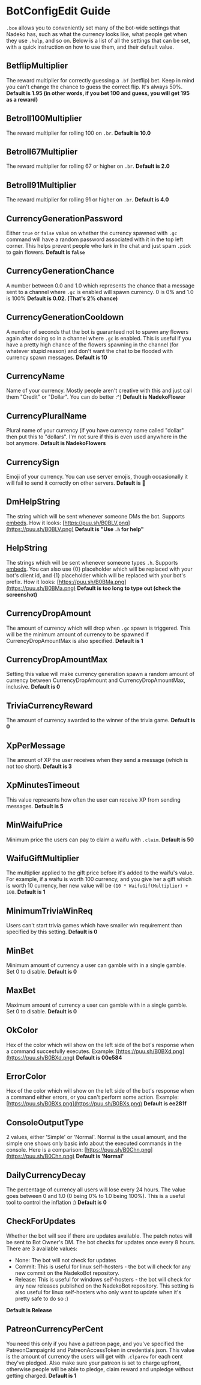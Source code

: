 # BotConfigEdit Guide

`.bce` allows you to conveniently set many of the bot-wide settings that Nadeko has, such as what the currency looks like, what people get when they use `.help`, and so on.
Below is a list of all the settings that can be set, with a quick instruction on how to use them, and their default value.

## BetflipMultiplier

The reward multiplier for correctly guessing a `.bf` (betflip) bet. Keep in mind you can't change the chance to guess the correct flip. It's always 50%.
**Default is 1.95 (in other words, if you bet 100 and guess, you will get 195 as a reward)**

## Betroll100Multiplier

The reward multiplier for rolling 100 on `.br`.
**Default is 10.0**

## Betroll67Multiplier

The reward multiplier for rolling 67 or higher on `.br`.
**Default is 2.0**

## Betroll91Multiplier

The reward multiplier for rolling 91 or higher on `.br`.
**Default is 4.0**

## CurrencyGenerationPassword

Either `true` or `false` value on whether the currency spawned with `.gc` command will have a random password associated with it in the top left corner. This helps prevent people who lurk in the chat and just spam `.pick` to gain flowers.
**Default is `false`**

## CurrencyGenerationChance

A number between 0.0 and 1.0 which represents the chance that a message sent to a channel where `.gc` is enabled will spawn currency. 0 is 0% and 1.0 is 100%
**Default is 0.02. (That's 2% chance)**

## CurrencyGenerationCooldown

A number of seconds that the bot is guaranteed not to spawn any flowers again after doing so in a channel where `.gc` is enabled. This is useful if you have a pretty high chance of the flowers spawning in the channel (for whatever stupid reason) and don't want the chat to be flooded with currency spawn messages.
**Default is 10**

## CurrencyName

Name of your currency. Mostly people aren't creative with this and just call them "Credit" or "Dollar". You can do better :^)
**Default is NadekoFlower**

## CurrencyPluralName

Plural name of your currency (if you have currency name called "dollar" then put this to "dollars". I'm not sure if this is even used anywhere in the bot anymore.
**Default is NadekoFlowers**

## CurrencySign

Emoji of your currency. You can use server emojis, though occasionally it will fail to send it correctly on other servers.
**Default is 🌸**

## DmHelpString

The string which will be sent whenever someone DMs the bot. Supports [embeds][1]. How it looks: [https://puu.sh/B0BLV.png](https://puu.sh/B0BLV.png)
**Default is "Use `.h` for help"**

## HelpString

The strings which will be sent whenever someone types `.h`. Supports [embeds][1]. You can also use {0} placeholder which will be replaced with your bot's client id, and {1} placeholder which will be replaced with your bot's prefix. How it looks: [https://puu.sh/B0BMa.png](https://puu.sh/B0BMa.png)
**Default is too long to type out (check the screenshot)**

## CurrencyDropAmount

The amount of currency which will drop when `.gc` spawn is triggered. This will be the minimum amount of currency to be spawned if CurrencyDropAmountMax is also specified.
**Default is 1**

## CurrencyDropAmountMax

Setting this value will make currency generation spawn a random amount of currency between CurrencyDropAmount and CurrencyDropAmountMax, inclusive.
**Default is 0**

## TriviaCurrencyReward

The amount of currency awarded to the winner of the trivia game.
**Default is 0**

## XpPerMessage

The amount of XP the user receives when they send a message (which is not too short).
**Default is 3**

## XpMinutesTimeout

This value represents how often the user can receive XP from sending messages.
**Default is 5**

## MinWaifuPrice

Minimum price the users can pay to claim a waifu with `.claim`.
**Default is 50**

## WaifuGiftMultiplier

The multiplier applied to the gift price before it's added to the waifu's value. For example, if a waifu is worth 100 currency, and you give her a gift which is worth 10 currency, her new value will be `(10 * WaifuGiftMultiplier) + 100`.
**Default is 1**

## MinimumTriviaWinReq

Users can't start trivia games which have smaller win requirement than specified by this setting.
**Default is 0**

## MinBet

Minimum amount of currency a user can gamble with in a single gamble. Set 0 to disable.
**Default is 0**

## MaxBet

Maximum amount of currency a user can gamble with in a single gamble. Set 0 to disable.
**Default is 0**

## OkColor

Hex of the color which will show on the left side of the bot's response when a command succesfully executes. Example: [https://puu.sh/B0BXd.png](https://puu.sh/B0BXd.png)
**Default is 00e584**

## ErrorColor

Hex of the color which will show on the left side of the bot's response when a command either errors, or you can't perform some action. Example: [https://puu.sh/B0BXs.png](https://puu.sh/B0BXs.png)
**Default is ee281f**

## ConsoleOutputType

2 values, either 'Simple' or 'Normal'. Normal is the usual amount, and the simple one shows only basic info about the executed commands in the console. Here is a comparison: [https://puu.sh/B0Chn.png](https://puu.sh/B0Chn.png)
**Default is 'Normal'**

## DailyCurrencyDecay

The percentage of currency all users will lose every 24 hours. The value goes between 0 and 1.0 (0 being 0% to 1.0 being 100%). This is a useful tool to control the inflation :)
**Default is 0**

## CheckForUpdates

Whether the bot will see if there are updates available. The patch notes will be sent to Bot Owner's DM. The bot checks for updates once every 8 hours. There are 3 available values:

- None: The bot will not check for updates
- Commit: This is useful for linux self-hosters - the bot will check for any new commit on the NadekoBot repository.
- Release: This is useful for windows self-hosters - the bot will check for any new releases published on the NadekoBot repository. This setting is also useful for linux self-hosters who only want to update when it's pretty safe to do so :)

**Default is Release**

## PatreonCurrencyPerCent

You need this only if you have a patreon page, and you've specified the PatreonCampaignId and PatreonAccessToken in credentials.json. This value is the amount of currency the users will get with `.clparew` for each cent they've pledged. Also make sure your patreon is set to charge upfront, otherwise people will be able to pledge, claim reward and unpledge without getting charged.
**Default is 1**

[1]: Embed%20Guide "Embed guide"
